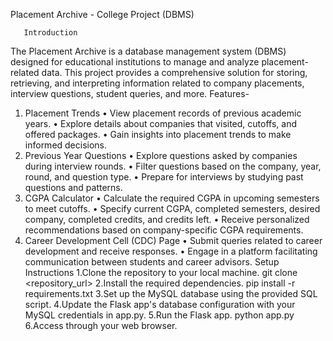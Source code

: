 Placement Archive - College Project (DBMS)

       Introduction
The Placement Archive is a database management system (DBMS) designed for educational institutions to manage and analyze placement-related data. This project provides a comprehensive solution for storing, retrieving, and interpreting information related to company placements, interview questions, student queries, and more.
       Features-
 1. Placement Trends
•	View placement records of previous academic years.
•	Explore details about companies that visited, cutoffs, and offered packages.
•	Gain insights into placement trends to make informed decisions.
2. Previous Year Questions
•	Explore questions asked by companies during interview rounds.
•	Filter questions based on the company, year, round, and question type.
•	Prepare for interviews by studying past questions and patterns.
3. CGPA Calculator
•	Calculate the required CGPA in upcoming semesters to meet cutoffs.
•	Specify current CGPA, completed semesters, desired company, completed credits, and credits left.
•	Receive personalized recommendations based on company-specific CGPA requirements.
4. Career Development Cell (CDC) Page
•	Submit queries related to career development and receive responses.
•	Engage in a platform facilitating communication between students and career advisors.
Setup Instructions
1.Clone the repository to your local machine.
git clone <repository_url>
2.Install the required dependencies.
pip install -r requirements.txt
3.Set up the MySQL database using the provided SQL script.
4.Update the Flask app's database configuration with your MySQL credentials in app.py.
5.Run the Flask app.
python app.py
6.Access through your web browser.

